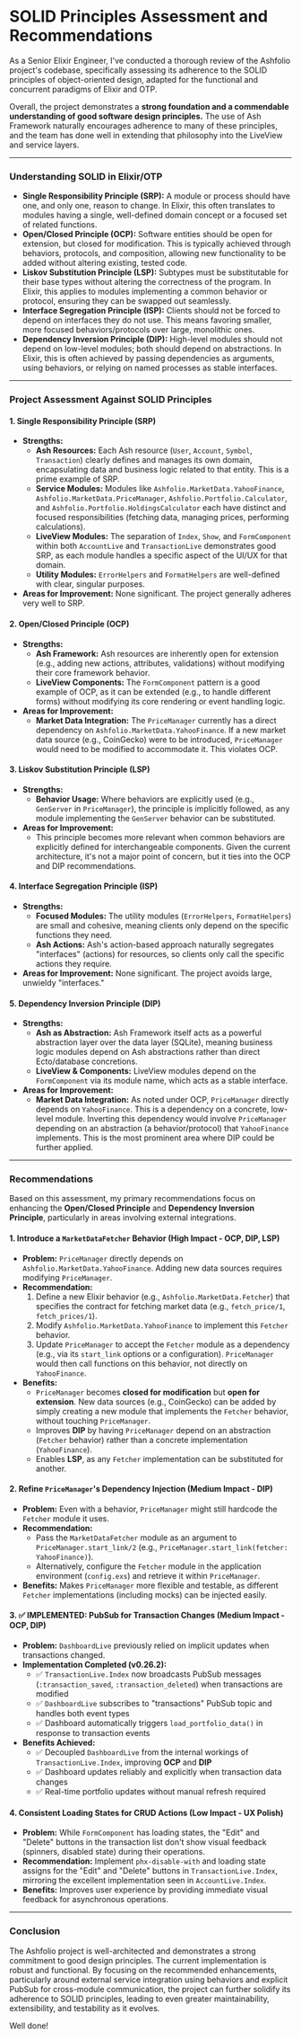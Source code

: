 # SOLID Principles Assessment and Recommendations

As a Senior Elixir Engineer, I've conducted a thorough review of the Ashfolio project's codebase, specifically assessing its adherence to the SOLID principles of object-oriented design, adapted for the functional and concurrent paradigms of Elixir and OTP.

Overall, the project demonstrates a **strong foundation and a commendable understanding of good software design principles.** The use of Ash Framework naturally encourages adherence to many of these principles, and the team has done well in extending that philosophy into the LiveView and service layers.

---

### Understanding SOLID in Elixir/OTP

- **Single Responsibility Principle (SRP):** A module or process should have one, and only one, reason to change. In Elixir, this often translates to modules having a single, well-defined domain concept or a focused set of related functions.
- **Open/Closed Principle (OCP):** Software entities should be open for extension, but closed for modification. This is typically achieved through behaviors, protocols, and composition, allowing new functionality to be added without altering existing, tested code.
- **Liskov Substitution Principle (LSP):** Subtypes must be substitutable for their base types without altering the correctness of the program. In Elixir, this applies to modules implementing a common behavior or protocol, ensuring they can be swapped out seamlessly.
- **Interface Segregation Principle (ISP):** Clients should not be forced to depend on interfaces they do not use. This means favoring smaller, more focused behaviors/protocols over large, monolithic ones.
- **Dependency Inversion Principle (DIP):** High-level modules should not depend on low-level modules; both should depend on abstractions. In Elixir, this is often achieved by passing dependencies as arguments, using behaviors, or relying on named processes as stable interfaces.

---

### Project Assessment Against SOLID Principles

#### 1. Single Responsibility Principle (SRP)

- **Strengths:**
  - **Ash Resources:** Each Ash resource (`User`, `Account`, `Symbol`, `Transaction`) clearly defines and manages its own domain, encapsulating data and business logic related to that entity. This is a prime example of SRP.
  - **Service Modules:** Modules like `Ashfolio.MarketData.YahooFinance`, `Ashfolio.MarketData.PriceManager`, `Ashfolio.Portfolio.Calculator`, and `Ashfolio.Portfolio.HoldingsCalculator` each have distinct and focused responsibilities (fetching data, managing prices, performing calculations).
  - **LiveView Modules:** The separation of `Index`, `Show`, and `FormComponent` within both `AccountLive` and `TransactionLive` demonstrates good SRP, as each module handles a specific aspect of the UI/UX for that domain.
  - **Utility Modules:** `ErrorHelpers` and `FormatHelpers` are well-defined with clear, singular purposes.
- **Areas for Improvement:** None significant. The project generally adheres very well to SRP.

#### 2. Open/Closed Principle (OCP)

- **Strengths:**
  - **Ash Framework:** Ash resources are inherently open for extension (e.g., adding new actions, attributes, validations) without modifying their core framework behavior.
  - **LiveView Components:** The `FormComponent` pattern is a good example of OCP, as it can be extended (e.g., to handle different forms) without modifying its core rendering or event handling logic.
- **Areas for Improvement:**
  - **Market Data Integration:** The `PriceManager` currently has a direct dependency on `Ashfolio.MarketData.YahooFinance`. If a new market data source (e.g., CoinGecko) were to be introduced, `PriceManager` would need to be modified to accommodate it. This violates OCP.

#### 3. Liskov Substitution Principle (LSP)

- **Strengths:**
  - **Behavior Usage:** Where behaviors are explicitly used (e.g., `GenServer` in `PriceManager`), the principle is implicitly followed, as any module implementing the `GenServer` behavior can be substituted.
- **Areas for Improvement:**
  - This principle becomes more relevant when common behaviors are explicitly defined for interchangeable components. Given the current architecture, it's not a major point of concern, but it ties into the OCP and DIP recommendations.

#### 4. Interface Segregation Principle (ISP)

- **Strengths:**
  - **Focused Modules:** The utility modules (`ErrorHelpers`, `FormatHelpers`) are small and cohesive, meaning clients only depend on the specific functions they need.
  - **Ash Actions:** Ash's action-based approach naturally segregates "interfaces" (actions) for resources, so clients only call the specific actions they require.
- **Areas for Improvement:** None significant. The project avoids large, unwieldy "interfaces."

#### 5. Dependency Inversion Principle (DIP)

- **Strengths:**
  - **Ash as Abstraction:** Ash Framework itself acts as a powerful abstraction layer over the data layer (SQLite), meaning business logic modules depend on Ash abstractions rather than direct Ecto/database concretions.
  - **LiveView & Components:** LiveView modules depend on the `FormComponent` via its module name, which acts as a stable interface.
- **Areas for Improvement:**
  - **Market Data Integration:** As noted under OCP, `PriceManager` directly depends on `YahooFinance`. This is a dependency on a concrete, low-level module. Inverting this dependency would involve `PriceManager` depending on an abstraction (a behavior/protocol) that `YahooFinance` implements. This is the most prominent area where DIP could be further applied.

---

### Recommendations

Based on this assessment, my primary recommendations focus on enhancing the **Open/Closed Principle** and **Dependency Inversion Principle**, particularly in areas involving external integrations.

#### 1. Introduce a `MarketDataFetcher` Behavior (High Impact - OCP, DIP, LSP)

- **Problem:** `PriceManager` directly depends on `Ashfolio.MarketData.YahooFinance`. Adding new data sources requires modifying `PriceManager`.
- **Recommendation:**
  1.  Define a new Elixir behavior (e.g., `Ashfolio.MarketData.Fetcher`) that specifies the contract for fetching market data (e.g., `fetch_price/1`, `fetch_prices/1`).
  2.  Modify `Ashfolio.MarketData.YahooFinance` to implement this `Fetcher` behavior.
  3.  Update `PriceManager` to accept the `Fetcher` module as a dependency (e.g., via its `start_link` options or a configuration). `PriceManager` would then call functions on this behavior, not directly on `YahooFinance`.
- **Benefits:**
  - `PriceManager` becomes **closed for modification** but **open for extension**. New data sources (e.g., CoinGecko) can be added by simply creating a new module that implements the `Fetcher` behavior, without touching `PriceManager`.
  - Improves **DIP** by having `PriceManager` depend on an abstraction (`Fetcher` behavior) rather than a concrete implementation (`YahooFinance`).
  - Enables **LSP**, as any `Fetcher` implementation can be substituted for another.

#### 2. Refine `PriceManager`'s Dependency Injection (Medium Impact - DIP)

- **Problem:** Even with a behavior, `PriceManager` might still hardcode the `Fetcher` module it uses.
- **Recommendation:**
  - Pass the `MarketDataFetcher` module as an argument to `PriceManager.start_link/2` (e.g., `PriceManager.start_link(fetcher: YahooFinance)`).
  - Alternatively, configure the `Fetcher` module in the application environment (`config.exs`) and retrieve it within `PriceManager`.
- **Benefits:** Makes `PriceManager` more flexible and testable, as different `Fetcher` implementations (including mocks) can be injected easily.

#### 3. ✅ IMPLEMENTED: PubSub for Transaction Changes (Medium Impact - OCP, DIP)

- **Problem:** `DashboardLive` previously relied on implicit updates when transactions changed.
- **Implementation Completed (v0.26.2):**
  - ✅ `TransactionLive.Index` now broadcasts PubSub messages (`:transaction_saved`, `:transaction_deleted`) when transactions are modified
  - ✅ `DashboardLive` subscribes to "transactions" PubSub topic and handles both event types
  - ✅ Dashboard automatically triggers `load_portfolio_data()` in response to transaction events
- **Benefits Achieved:**
  - ✅ Decoupled `DashboardLive` from the internal workings of `TransactionLive.Index`, improving **OCP** and **DIP**
  - ✅ Dashboard updates reliably and explicitly when transaction data changes
  - ✅ Real-time portfolio updates without manual refresh required

#### 4. Consistent Loading States for CRUD Actions (Low Impact - UX Polish)

- **Problem:** While `FormComponent` has loading states, the "Edit" and "Delete" buttons in the transaction list don't show visual feedback (spinners, disabled state) during their operations.
- **Recommendation:** Implement `phx-disable-with` and loading state assigns for the "Edit" and "Delete" buttons in `TransactionLive.Index`, mirroring the excellent implementation seen in `AccountLive.Index`.
- **Benefits:** Improves user experience by providing immediate visual feedback for asynchronous operations.

---

### Conclusion

The Ashfolio project is well-architected and demonstrates a strong commitment to good design principles. The current implementation is robust and functional. By focusing on the recommended enhancements, particularly around external service integration using behaviors and explicit PubSub for cross-module communication, the project can further solidify its adherence to SOLID principles, leading to even greater maintainability, extensibility, and testability as it evolves.

Well done!
